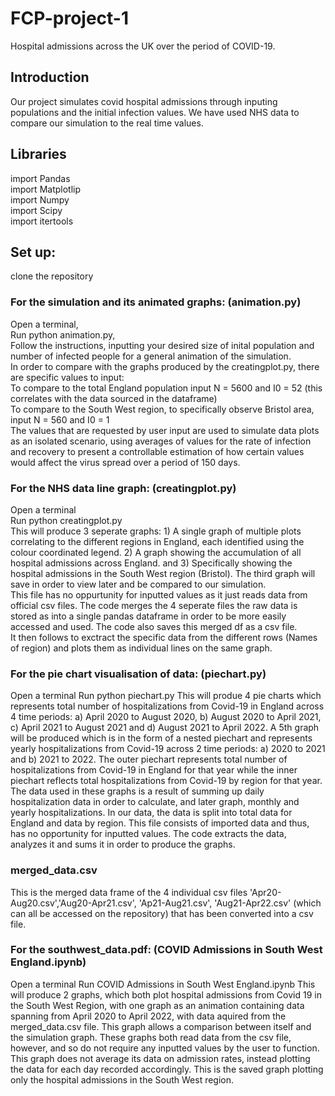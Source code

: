 # FCP-project-1
Hospital admissions across the UK over the period of COVID-19. 

## Introduction
Our project simulates covid hospital admissions through inputing populations and the initial infection values. We have used NHS data to compare our simulation to the real time values.

## Libraries
import Pandas <br />
import Matplotlip <br />
import Numpy <br />
import Scipy <br />
import itertools <br />

## Set up:
clone the repository

### For the simulation and its animated graphs: (animation.py)
Open a terminal, <br />
Run python animation.py, <br />
Follow the instructions, inputting your desired size of inital population and number of infected people for a general animation of the simulation. <br />
In order to compare with the graphs produced by the creatingplot.py, there are specific values to input: <br />
To compare to the total England population input N = 5600 and I0 = 52 (this correlates with the data sourced in the dataframe) <br />
To compare to the South West region, to specifically observe Bristol area, input N = 560 and I0 = 1 <br />
The values that are requested by user input are used to simulate data plots as an isolated scenario, using averages of values for the rate of infection and recovery to present a controllable estimation of how certain values would affect the virus spread over a period of 150 days.

### For the NHS data line graph: (creatingplot.py)
Open a terminal <br />
Run python creatingplot.py <br />
This will produce 3 seperate graphs: 1) A single graph of multiple plots correlating to the different regions in England, each identified using the colour coordinated legend. 2) A graph showing the accumulation of all hospital admissions across England. and 3) Specifically showing the hospital admissions in the South West region (Bristol). The third graph will save in order to view later and be compared to our simulation. <br />
This file has no oppurtunity for inputted values as it just reads data from official csv files. The code merges the 4 seperate files the raw data is stored as into a single pandas dataframe in order to be more easily accessed and used. The code also saves this merged df as a csv file. <br /> 
It then follows to exctract the specific data from the different rows (Names of region) and plots them as individual lines on the same graph. 

### For the pie chart visualisation of data: (piechart.py)
Open a terminal
Run python piechart.py
This will produe 4 pie charts which represents total number of hospitalizations from Covid-19 in England across 4 time periods: a) April 2020 to August 2020, b) August 2020 to April 2021, c) April 2021 to August 2021 and d) August 2021 to April 2022.
A 5th graph will be produced which is in the form of a nested piechart and represents yearly hospitalizations from Covid-19 across 2 time periods: a) 2020 to 2021 and b) 2021 to 2022. The outer piechart represents total number of hospitalizations from Covid-19 in England for that year while the inner piechart reflects total hospitalizations from Covid-19 by region for that year.
The data used in these graphs is a result of summing up daily hospitalization data in order to calculate, and later graph, monthly and yearly hospitalizations. In our data, the data is split into total data for England and data by region.
This file consists of imported data and thus, has no opportunity for inputted values. The code extracts the data, analyzes it and sums it in order to produce the graphs.

### merged_data.csv
This is the merged data frame of the 4 individual csv files 'Apr20-Aug20.csv','Aug20-Apr21.csv', 'Ap21-Aug21.csv', 'Aug21-Apr22.csv' (which can all be accessed on the repository) that has been converted into a csv file. 

### For the southwest_data.pdf: (COVID Admissions in South West England.ipynb)
Open a terminal 
Run COVID Admissions in South West England.ipynb
This will produce 2 graphs, which both plot hospital admissions from Covid 19 in the South West Region, with one graph as an animation containing data spanning from April 2020 to April 2022, with data aquired from the merged_data.csv file. This graph allows a comparison between itself and the simulation graph. These graphs both read data from the csv file, however, and so do not require any inputted values by the user to function. This graph does not average its data on admission rates, instead plotting the data for each day recorded accordingly. 
This is the saved graph plotting only the hospital admissions in the South West region. 
